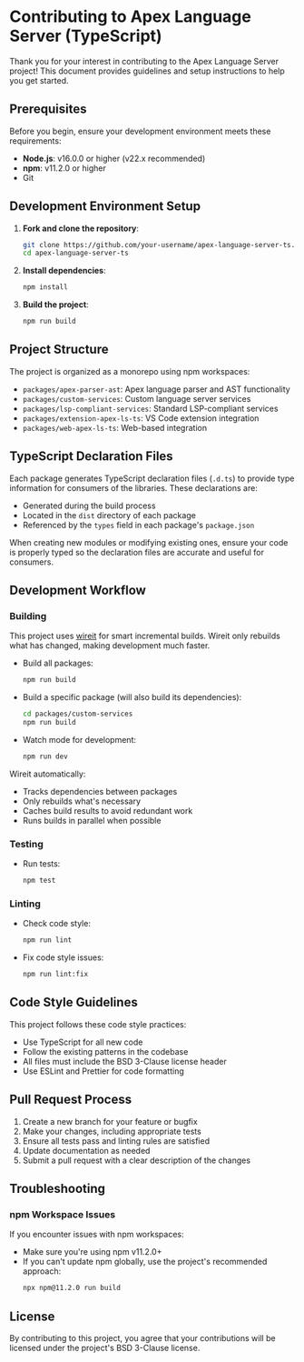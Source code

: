 # Contributing to Apex Language Server (TypeScript)

Thank you for your interest in contributing to the Apex Language Server project! This document provides guidelines and setup instructions to help you get started.

## Prerequisites

Before you begin, ensure your development environment meets these requirements:

- **Node.js**: v16.0.0 or higher (v22.x recommended)
- **npm**: v11.2.0 or higher
- Git

## Development Environment Setup

1. **Fork and clone the repository**:

   ```bash
   git clone https://github.com/your-username/apex-language-server-ts.git
   cd apex-language-server-ts
   ```

2. **Install dependencies**:

   ```bash
   npm install
   ```

3. **Build the project**:
   ```bash
   npm run build
   ```

## Project Structure

The project is organized as a monorepo using npm workspaces:

- `packages/apex-parser-ast`: Apex language parser and AST functionality
- `packages/custom-services`: Custom language server services
- `packages/lsp-compliant-services`: Standard LSP-compliant services
- `packages/extension-apex-ls-ts`: VS Code extension integration
- `packages/web-apex-ls-ts`: Web-based integration

## TypeScript Declaration Files

Each package generates TypeScript declaration files (`.d.ts`) to provide type information for consumers of the libraries. These declarations are:

- Generated during the build process
- Located in the `dist` directory of each package
- Referenced by the `types` field in each package's `package.json`

When creating new modules or modifying existing ones, ensure your code is properly typed so the declaration files are accurate and useful for consumers.

## Development Workflow

### Building

This project uses [wireit](https://github.com/google/wireit) for smart incremental builds. Wireit only rebuilds what has changed, making development much faster.

- Build all packages:

  ```bash
  npm run build
  ```

- Build a specific package (will also build its dependencies):

  ```bash
  cd packages/custom-services
  npm run build
  ```

- Watch mode for development:
  ```bash
  npm run dev
  ```

Wireit automatically:

- Tracks dependencies between packages
- Only rebuilds what's necessary
- Caches build results to avoid redundant work
- Runs builds in parallel when possible

### Testing

- Run tests:
  ```bash
  npm test
  ```

### Linting

- Check code style:

  ```bash
  npm run lint
  ```

- Fix code style issues:
  ```bash
  npm run lint:fix
  ```

## Code Style Guidelines

This project follows these code style practices:

- Use TypeScript for all new code
- Follow the existing patterns in the codebase
- All files must include the BSD 3-Clause license header
- Use ESLint and Prettier for code formatting

## Pull Request Process

1. Create a new branch for your feature or bugfix
2. Make your changes, including appropriate tests
3. Ensure all tests pass and linting rules are satisfied
4. Update documentation as needed
5. Submit a pull request with a clear description of the changes

## Troubleshooting

### npm Workspace Issues

If you encounter issues with npm workspaces:

- Make sure you're using npm v11.2.0+
- If you can't update npm globally, use the project's recommended approach:
  ```bash
  npx npm@11.2.0 run build
  ```

## License

By contributing to this project, you agree that your contributions will be licensed under the project's BSD 3-Clause license.

